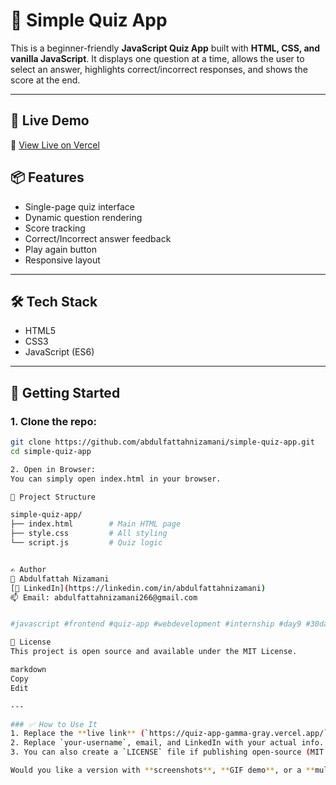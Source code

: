 # 🎯 Simple Quiz App

This is a beginner-friendly **JavaScript Quiz App** built with **HTML, CSS, and vanilla JavaScript**. It displays one question at a time, allows the user to select an answer, highlights correct/incorrect responses, and shows the score at the end.

---

## 📸 Live Demo

🔗 [View Live on Vercel](https://quiz-app-gamma-gray.vercel.app/)  



## 📦 Features

- Single-page quiz interface
- Dynamic question rendering
- Score tracking
- Correct/Incorrect answer feedback
- Play again button
- Responsive layout

---

## 🛠️ Tech Stack

- HTML5
- CSS3
- JavaScript (ES6)

---

## 🚀 Getting Started

### 1. Clone the repo:
```bash
git clone https://github.com/abdulfattahnizamani/simple-quiz-app.git
cd simple-quiz-app

2. Open in Browser:
You can simply open index.html in your browser.

📁 Project Structure

simple-quiz-app/
├── index.html        # Main HTML page
├── style.css         # All styling
└── script.js         # Quiz logic


✍️ Author
👤 Abdulfattah Nizamani
[🔗 LinkedIn](https://linkedin.com/in/abdulfattahnizamani)
📫 Email: abdulfattahnizamani266@gmail.com


#javascript #frontend #quiz-app #webdevelopment #internship #day9 #30daysofcode

📃 License
This project is open source and available under the MIT License.

markdown
Copy
Edit

---

### ✅ How to Use It
1. Replace the **live link** (`https://quiz-app-gamma-gray.vercel.app/`) with your Vercel deployment link.
2. Replace `your-username`, email, and LinkedIn with your actual info.
3. You can also create a `LICENSE` file if publishing open-source (MIT license is common).

Would you like a version with **screenshots**, **GIF demo**, or a **multi-answer upgrade** in the future?
